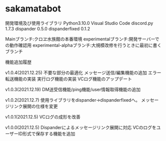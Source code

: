 # sakamatabot

開発環境及び使用ライブラリ
Python3.10.0
Visual Studio Code
discord.py 1.7.3
dispander 0.5.0
dispanderfixed 0.1.2

Mainブランチ:クロヱ水族館の本番環境
experimentalブランチ:開発サーバーでの動作確認用
experimental-alphaブランチ:大規模改修を行うときに最初に書くブランチ


機能追加履歴

v1.0.4(2021.12.25)
不要な部分の最適化
メッセージ送信/編集機能の追加
エラー転送機能の実装
実行ログ機能の実装
VCログ機能のアップデート

v1.0.3(2021.12.19)
DM送受信機能/ping機能/user情報取得機能の追加

v1.0.2(2021.12.7)
使用ライブラリをdispander->dispanderfixedへ。
メッセージリンク展開の仕様を変更

v1.0.1(2021.12.5)
VCログの成形を改善

v1.0.0(2021.12.5)
Dispanderによるメッセージリンク展開に対応
VCのログをユーザーID形式で保存する機能を追加

